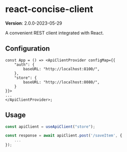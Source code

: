 # react-concise-client

**Version**: 2.0.0-2023-05-29

A convenient REST client integrated with React.

## Configuration

```tsx
const App = () => <ApiClientProvider configMap={{
    "auth": {
        baseURL: "http://localhost:8100/",
    },
    "store": {
        baseURL: "http://localhost:8080/",
    }
}}>
...
</ApiClientProvider>;
```

## Usage

```typescript
const apiClient = useApiClient("store");

const response = await apiClient.post('/saveItem', {
    ...
});

```